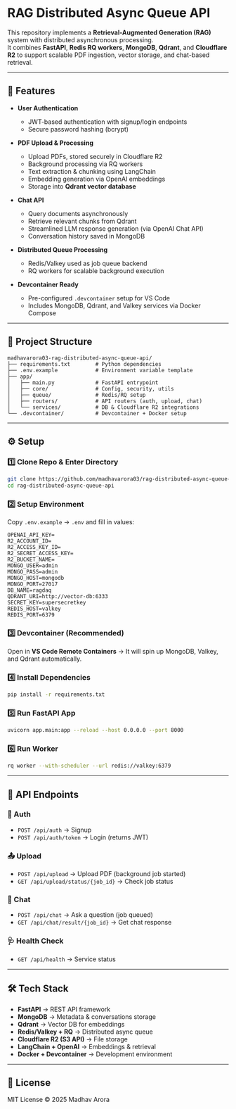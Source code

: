# RAG Distributed Async Queue API

This repository implements a **Retrieval-Augmented Generation (RAG)** system with distributed asynchronous processing.  
It combines **FastAPI**, **Redis RQ workers**, **MongoDB**, **Qdrant**, and **Cloudflare R2** to support scalable PDF ingestion, vector storage, and chat-based retrieval.

---

## 🚀 Features

- **User Authentication**
  - JWT-based authentication with signup/login endpoints
  - Secure password hashing (bcrypt)
- **PDF Upload & Processing**

  - Upload PDFs, stored securely in Cloudflare R2
  - Background processing via RQ workers
  - Text extraction & chunking using LangChain
  - Embedding generation via OpenAI embeddings
  - Storage into **Qdrant vector database**

- **Chat API**

  - Query documents asynchronously
  - Retrieve relevant chunks from Qdrant
  - Streamlined LLM response generation (via OpenAI Chat API)
  - Conversation history saved in MongoDB

- **Distributed Queue Processing**

  - Redis/Valkey used as job queue backend
  - RQ workers for scalable background execution

- **Devcontainer Ready**
  - Pre-configured `.devcontainer` setup for VS Code
  - Includes MongoDB, Qdrant, and Valkey services via Docker Compose

---

## 📂 Project Structure

```
madhavarora03-rag-distributed-async-queue-api/
├── requirements.txt        # Python dependencies
├── .env.example            # Environment variable template
├── app/
│   ├── main.py             # FastAPI entrypoint
│   ├── core/               # Config, security, utils
│   ├── queue/              # Redis/RQ setup
│   ├── routers/            # API routers (auth, upload, chat)
│   └── services/           # DB & Cloudflare R2 integrations
└── .devcontainer/          # Devcontainer + Docker setup
```

---

## ⚙️ Setup

### 1️⃣ Clone Repo & Enter Directory

```bash
git clone https://github.com/madhavarora03/rag-distributed-async-queue-api.git
cd rag-distributed-async-queue-api
```

### 2️⃣ Setup Environment

Copy `.env.example` → `.env` and fill in values:

```env
OPENAI_API_KEY=
R2_ACCOUNT_ID=
R2_ACCESS_KEY_ID=
R2_SECRET_ACCESS_KEY=
R2_BUCKET_NAME=
MONGO_USER=admin
MONGO_PASS=admin
MONGO_HOST=mongodb
MONGO_PORT=27017
DB_NAME=ragdaq
QDRANT_URI=http://vector-db:6333
SECRET_KEY=supersecretkey
REDIS_HOST=valkey
REDIS_PORT=6379
```

### 3️⃣ Devcontainer (Recommended)

Open in **VS Code Remote Containers** → It will spin up MongoDB, Valkey, and Qdrant automatically.

### 4️⃣ Install Dependencies

```bash
pip install -r requirements.txt
```

### 5️⃣ Run FastAPI App

```bash
uvicorn app.main:app --reload --host 0.0.0.0 --port 8000
```

### 6️⃣ Run Worker

```bash
rq worker --with-scheduler --url redis://valkey:6379
```

---

## 📡 API Endpoints

### 🔑 Auth

- `POST /api/auth` → Signup
- `POST /api/auth/token` → Login (returns JWT)

### 📤 Upload

- `POST /api/upload` → Upload PDF (background job started)
- `GET /api/upload/status/{job_id}` → Check job status

### 💬 Chat

- `POST /api/chat` → Ask a question (job queued)
- `GET /api/chat/result/{job_id}` → Get chat response

### 🩺 Health Check

- `GET /api/health` → Service status

---

## 🛠️ Tech Stack

- **FastAPI** → REST API framework
- **MongoDB** → Metadata & conversations storage
- **Qdrant** → Vector DB for embeddings
- **Redis/Valkey + RQ** → Distributed async queue
- **Cloudflare R2 (S3 API)** → File storage
- **LangChain + OpenAI** → Embeddings & retrieval
- **Docker + Devcontainer** → Development environment

---

## 📜 License

MIT License © 2025 Madhav Arora
